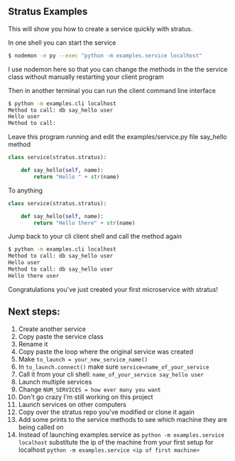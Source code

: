 Stratus Examples
---

This will show you how to create a service quickly with stratus.

In one shell you can start the service
```bash
$ nodemon -e py --exec "python -m examples.service localhost"
```
I use nodemon here so that you can change the methods in the the service
class without manually restarting your client program


Then in another terminal you can run the client command line interface
```bash
$ python -m examples.cli localhost
Method to call: db say_hello user
Hello user
Method to call:
```
Leave this program running and edit the examples/service.py file say_hello
method

```python
class service(stratus.stratus):

    def say_hello(self, name):
        return "Hello " + str(name)
```
To anything
```python
class service(stratus.stratus):

    def say_hello(self, name):
        return "Hello there" + str(name)
```

Jump back to your cli client shell and call the method again
```bash
$ python -m examples.cli localhost
Method to call: db say_hello user
Hello user
Method to call: db say_hello user
Hello there user
```

Congratulations you've just created your first microservice with stratus!

Next steps:
---
1. Create another service
  1. Copy paste the service class
  2. Rename it
  3. Copy paste the loop where the original service was created
  4. Make `to_launch = your_new_service_name()`
  5. In `to_launch.connect()` make sure `service=name_of_your_service`
  6. Call it from your cli shell: `name_of_your_service say_hello user`
2. Launch multiple services
  1. Change `NUM_SERVICES = how ever many you want`
  2. Don't go crazy I'm still working on this project
3. Launch services on other computers
  1. Copy over the stratus repo you've modified or clone it again
  2. Add some prints to the service methods to see which machine they are
    being called on
  3. Instead of launching examples.service as
    `python -m examples.service localhost` substitute the ip of the machine from your first
    setup for localhost
    `python -m examples.service <ip of first machine>`
